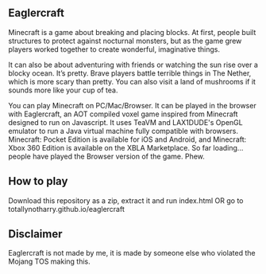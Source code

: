 ## Eaglercraft
Minecraft is a game about breaking and placing blocks. At first, people built structures to protect against nocturnal monsters, but as the game grew players worked together to create wonderful, imaginative things.

It can also be about adventuring with friends or watching the sun rise over a blocky ocean. It’s pretty. Brave players battle terrible things in The Nether, which is more scary than pretty. You can also visit a land of mushrooms if it sounds more like your cup of tea.

You can play Minecraft on PC/Mac/Browser. It can be played in the browser with Eaglercraft, an AOT compiled voxel game inspired from Minecraft designed to run on Javascript. It uses TeaVM and LAX1DUDE's OpenGL emulator to run a Java virtual machine fully compatible with browsers. Minecraft: Pocket Edition is available for iOS and Android, and Minecraft: Xbox 360 Edition is available on the XBLA Marketplace. So far loading... people have played the Browser version of the game. Phew.

## How to play
Download this repository as a zip, extract it and run index.html OR go to totallynotharry.github.io/eaglercraft

## Disclaimer
Eaglercraft is not made by me, it is made by someone else who violated the Mojang TOS making this.
